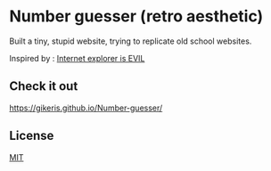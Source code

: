 # Number guesser (retro aesthetic)

Built a tiny, stupid website, trying to replicate old school websites. 

Inspired by : [Internet explorer is EVIL](http://toastytech.com/evil/)

## Check it out

https://gikeris.github.io/Number-guesser/

## License
[MIT](https://choosealicense.com/licenses/mit/)